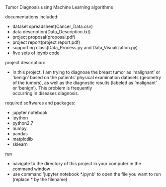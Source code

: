 Tumor Diagnosis using Machine Learning algorithms

documentations included:
 - dataset spreadsheet(Cancer_Data.csv)
 - data description(Data_Description.txt)
 - project proposal(proposal.pdf)
 - project report(project report.pdf)
 - supporting class(Data_Process.py and Data_Visualization.py)
 - five sets of ipynb code
 
project description: 
 - In this project, I am trying to diagnose the breast tumor as ‘malignant’ or ‘benign’ based
   on the patients’ physical examination datasets (geometry of the tumors), as well as the
   diagnostic results (labeled as ‘malignant’ or ‘benign’). This problem is frequently  
   occurring in diseases diagnosis. 
 
required softwares and packages:
 - jupyter notebook
 - ipython
 - python2.7
 - numpy
 - pandas
 - matplotlib
 - sklearn
 
 run
  - navigate to the directory of this project in your computer in the command window
  - use command 'jupyter notebook *.ipynb' to open the file you want to run (replace * by the filename)
